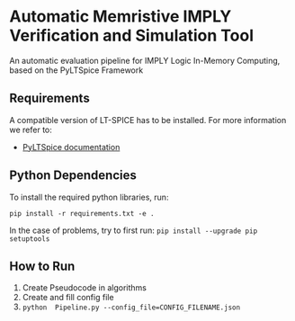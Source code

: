 # Automatic Memristive IMPLY Verification and Simulation Tool

An automatic evaluation pipeline for IMPLY Logic In-Memory Computing, based on the PyLTSpice Framework

## Requirements
A compatible version of LT-SPICE has to be installed.
For more information we refer to:
* [PyLTSpice documentation](https://pyltspice.readthedocs.io/en/latest/index.html)

## Python Dependencies
To install the required python libraries, run:
```
pip install -r requirements.txt -e .
```
In the case of problems, try to first run: ```pip install --upgrade pip setuptools```

## How to Run
1) Create Pseudocode in algorithms
2) Create and fill config file
3) ```python  Pipeline.py --config_file=CONFIG_FILENAME.json```